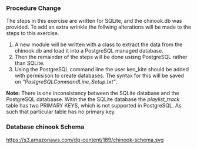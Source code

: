 ### Procedure Change

The steps in this exercise are written for SQLite, and the chinook.db was provided.  To add an extra wrinkle the follwing alterations will be made to the steps to this exercise.
1.  A new module will be written with a class to extract the data from the chinook.db and load it into a PostgreSQL managed database.
1.  Then the remainder of the steps will be done usisng PostgreSQL rather than SQLite.
1.  Using the PostgreSQL command line the user ken_kite should be added with permisison to create databases.  The syntax for this will be saved on *"PostgreSQLCommandLine_Setup.txt"*.

__Note:__ There is one inconsistancy between the SQLite database and the PostgreSQL databaase.  Witin the the SQLite database the *playlist_track* table has two PRIMARY KEYS, which is not supported in PostgreSQL.  As such that particular table has no primary key.

### Database chinook Schema
https://s3.amazonaws.com/dq-content/189/chinook-schema.svg
